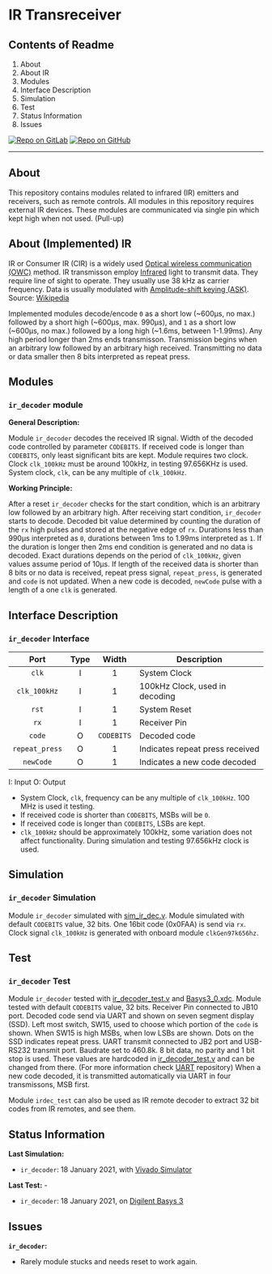 # IR Transreceiver

## Contents of Readme

1. About
2. About IR
3. Modules
4. Interface Description
5. Simulation
6. Test
7. Status Information
8. Issues

[![Repo on GitLab](https://img.shields.io/badge/repo-GitLab-6C488A.svg)](https://gitlab.com/suoglu/ir-transreceiver)
[![Repo on GitHub](https://img.shields.io/badge/repo-GitHub-3D76C2.svg)](https://github.com/suoglu/IR-Transreceiver)

---

## About

This repository contains modules related to infrared (IR) emitters and receivers, such as remote controls. All modules in this repository requires external IR devices. These modules are communicated via single pin which kept high when not used. (Pull-up)

## About (Implemented) IR

IR or Consumer IR (CIR) is a widely used [Optical wireless communication (OWC)](https://en.wikipedia.org/wiki/Optical_wireless_communications) method. IR transmisson employ [Infrared](https://en.wikipedia.org/wiki/Infrared) light to transmit data. They require line of sight to operate. They usually use 38 kHz as carrier frequency. Data is usually modulated with [Amplitude-shift keying (ASK)](https://en.wikipedia.org/wiki/Amplitude-shift_keying). Source: [Wikipedia](https://en.wikipedia.org/wiki/Consumer_IR)

Implemented modules decode/encode `0` as a short low (~600µs, no max.) followed by a short high (~600µs, max. 990µs), and `1` as a short low (~600µs, no max.) followed by a long high (~1.6ms, between 1-1.99ms). Any high period longer than 2ms ends transmisson. Transmission begins when an arbitrary low followed by an arbitrary high received. Transmitting no data or data smaller then 8 bits interpreted as repeat press.

## Modules

### `ir_decoder` module

**General Description:**

Module `ir_decoder` decodes the received IR signal. Width of the decoded code controlled by parameter `CODEBITS`. If received code is longer than `CODEBITS`, only least significant bits are kept. Module requires two clock. Clock `clk_100kHz` must be around 100kHz, in testing 97.656KHz is used. System clock, `clk`, can be any multiple of `clk_100kHz`.

**Working Principle:**

After a reset `ir_decoder` checks for the start condition, which is an arbitrary low followed by an arbitrary high. After receiving start condition, `ir_decoder` starts to decode. Decoded bit value determined by counting the duration of the `rx` high pulses and stored at the negative edge of `rx`. Durations less than 990µs interpreted as `0`, durations between 1ms to 1.99ms interpreted as `1`. If the duration is longer then 2ms end condition is generated and no data is decoded. Exact durations depends on the period of `clk_100kHz`, given values assume period of 10µs. If length of the received data is shorter than 8 bits or no data is received, repeat press signal, `repeat_press`,  is generated and `code` is not updated. When a new code is decoded, `newCode` pulse with a length of a one `clk` is generated.

## Interface Description

### `ir_decoder` Interface

|   Port   | Type | Width |  Description |
| :------: | :----: | :----: |  ------  |
| `clk` | I | 1 | System Clock |
| `clk_100kHz` | I | 1 | 100kHz Clock, used in decoding |
| `rst` | I | 1 | System Reset |
| `rx` | I | 1 | Receiver Pin |
| `code` | O | `CODEBITS` | Decoded code |
| `repeat_press` | O | 1 | Indicates repeat press received |
| `newCode` | O | 1 | Indicates a new code decoded |

I: Input  O: Output

- System Clock, `clk`, frequency can be any multiple of `clk_100kHz`. 100 MHz is used it testing.
- If received code is shorter than `CODEBITS`, MSBs will be `0`.
- If received code is longer than `CODEBITS`, LSBs are kept.
- `clk_100kHz` should be approximately 100kHz, some variation does not affect functionality. During simulation and testing 97.656kHz clock is used.

## Simulation

### `ir_decoder` Simulation

Module `ir_decoder` simulated with [sim_ir_dec.v](Simulation/sim_ir_dec.v). Module simulated with default `CODEBITS` value, 32 bits. One 16bit code (0x0FAA) is send via `rx`. Clock signal `clk_100kHz` is generated with onboard module `clkGen97k656hz`.

## Test

### `ir_decoder` Test

Module `ir_decoder` tested with [ir_decoder_test.v](Test/ir_decoder_test.v) and [Basys3_0.xdc](Test/Basys3_0.xdc). Module tested with default `CODEBITS` value, 32 bits. Receiver Pin connected to JB10 port. Decoded code send via UART and shown on seven segment display (SSD). Left most switch, SW15, used to choose which portion of the `code` is shown. When SW15 is high MSBs, when low LSBs are shown. Dots on the SSD indicates repeat press. UART transmit connected to JB2 port and USB-RS232 transmit port. Baudrate set to 460.8k. 8 bit data, no parity and 1 bit stop is used. These values are hardcoded in [ir_decoder_test.v](Test/ir_decoder_test.v) and can be changed from there. (For more information check [UART](https://gitlab.com/suoglu/uart) repository) When a new code decoded, it is transmitted automatically via UART in four transmissons, MSB first.

Module `irdec_test` can also be used as IR remote decoder to extract 32 bit codes from IR remotes, and see them.

## Status Information

**Last Simulation:**

- `ir_decoder`: 18 January 2021, with [Vivado Simulator](https://www.xilinx.com/products/design-tools/vivado/simulator.html)

**Last Test:** -

- `ir_decoder`: 18 January 2021, on [Digilent Basys 3](https://reference.digilentinc.com/reference/programmable-logic/basys-3/reference-manual)

## Issues

**`ir_decoder`:**

- Rarely module stucks and needs reset to work again.
